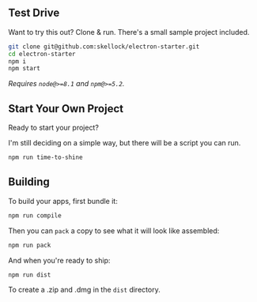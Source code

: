 ## Test Drive

Want to try this out? Clone & run.  There's a small sample project included.

```sh
git clone git@github.com:skellock/electron-starter.git
cd electron-starter
npm i
npm start
```

_Requires `node@>=8.1` and `npm@>=5.2`._

## Start Your Own Project

Ready to start your project?

I'm still deciding on a simple way, but there will be a script you can run.

```sh
npm run time-to-shine
```

## Building

To build your apps, first bundle it:

```sh
npm run compile
```

Then you can `pack` a copy to see what it will look like assembled:

```sh
npm run pack
```

And when you're ready to ship:

```sh
npm run dist
```

To create a .zip and .dmg in the `dist` directory.
